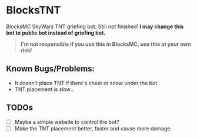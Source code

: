 
# BlocksTNT

BlocksMC SkyWars TNT griefing bot.
Still not finished!
**I may change this bot to public bot instead of griefing bot.**

>  **I'm not responsible if you use this in BlocksMC, use this at your own risk!**

  

## Known Bugs/Problems:

- It doesn't place TNT if there's chest or snow under the bot.
- TNT placement is *slow*..

  

## TODOs

- [ ] Maybe a simple website to control the bot?
- [ ] Make the TNT placement better, faster and cause more damage.